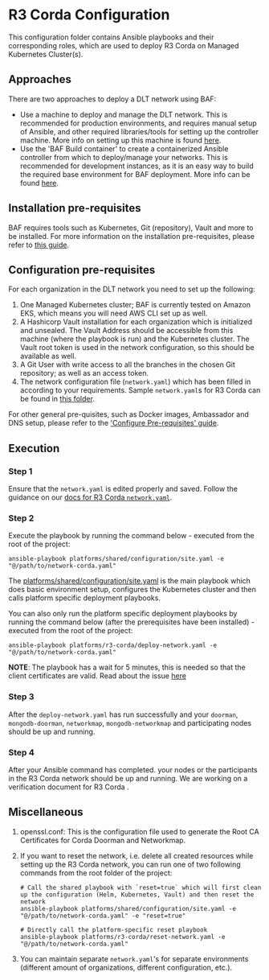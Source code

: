 # R3 Corda Configuration
This configuration folder contains Ansible playbooks and their corresponding roles, which are used to deploy R3 Corda on Managed Kubernetes Cluster(s).


## Approaches
There are two approaches to deploy a DLT network using BAF: 
- Use a machine to deploy and manage the DLT network. This is recommended for production environments, and requires manual setup of Ansible, and other required libraries/tools for setting up the controller machine. More info on setting up this machine is found [here](https://blockchain-automation-framework.readthedocs.io/en/latest/operations/configure_prerequisites.html#ansible-inventory-file).
- Use the 'BAF Build container' to create a containerized Ansible controller from which to deploy/manage your networks. This is recommended for development instances, as it is an easy way to build the required base environment for BAF deployment. More info can be found [here](https://blockchain-automation-framework.readthedocs.io/en/latest/developer/docker-build.html).

## Installation pre-requisites
BAF requires tools such as Kubernetes, Git (repository), Vault and more to be installed.
For more information on the installation pre-requisites, please refer to [this guide](https://blockchain-automation-framework.readthedocs.io/en/latest/prerequisites.html).

## Configuration pre-requisites
For each organization in the DLT network you need to set up the following:
1. One Managed Kubernetes cluster; BAF is currently tested on Amazon EKS, which means you will need AWS CLI set up as well.
2. A Hashicorp Vault installation for each organization which is initialized and unsealed. The Vault Address should be accessible from this machine (where the playbook is run) and the Kubernetes cluster. The Vault root token is used in the network configuration, so this should be available as well.
3. A Git User with write access to all the branches in the chosen Git repository; as well as an access token.
4. The network configuration file (`network.yaml`) which has been filled in according to your requirements. Sample `network.yaml`s for R3 Corda can be found in [this folder](./samples/).

For other general pre-quisites, such as Docker images, Ambassador and DNS setup, please refer to the ['Configure Pre-requisites' guide](https://blockchain-automation-framework.readthedocs.io/en/latest/operations/configure_prerequisites.html).

## Execution 
### Step 1
Ensure that the `network.yaml` is edited properly and saved. Follow the guidance on our [docs for R3 Corda `network.yaml`](https://blockchain-automation-framework.readthedocs.io/en/latest/operations/corda_networkyaml.html).

### Step 2
Execute the playbook by running the command below - executed from the root of the project:
```
ansible-playbook platforms/shared/configuration/site.yaml -e "@/path/to/network-corda.yaml"
```
The [platforms/shared/configuration/site.yaml](../../shared/configuration/site.yaml) is the main playbook which does basic environment setup, configures the Kubernetes cluster and then calls platform specific deployment playbooks.

You can also only run the platform specific deployment playbooks by running the command below (after the prerequisites have been installed) - executed from the root of the project:
```
ansible-playbook platforms/r3-corda/deploy-network.yaml -e "@/path/to/network-corda.yaml"
```
**NOTE**: The playbook has a wait for 5 minutes, this is needed so that the client certificates are valid. Read about the issue [here](https://eprint.iacr.org/2013/538.pdf)

### Step 3
After the `deploy-network.yaml` has run successfully and your `doorman`, `mongodb-doorman`, `networkmap`, `mongodb-networkmap` and participating nodes should be up and running.

### Step 4
After your Ansible command has completed. your nodes or the participants in the R3 Corda network should be up and running. We are working on a verification document for R3 Corda .

## Miscellaneous

1. openssl.conf: This is the configuration file used to generate the Root CA Certificates for Corda Doorman and Networkmap.

2. If you want to reset the network, i.e. delete all created resources while setting up the R3 Corda network, you can run one of two following commands from the root folder of the project:
    ```
    # Call the shared playbook with `reset=true` which will first clean up the configuration (Helm, Kubernetes, Vault) and then reset the network
    ansible-playbook platforms/shared/configuration/site.yaml -e "@/path/to/network-corda.yaml" -e "reset=true"  
    ```
    ```
    # Directly call the platform-specific reset playbook
    ansible-playbook platforms/r3-corda/reset-network.yaml -e "@/path/to/network-corda.yaml" 
    ```
3. You can maintain separate `network.yaml`'s for separate environments (different amount of organizations, different configuration, etc.).

